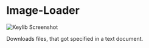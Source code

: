 # Image-Loader
![Keylib Screenshot](https://i.imgur.com/JtLMp2M.jpg)

Downloads files, that got specified in a text document.
